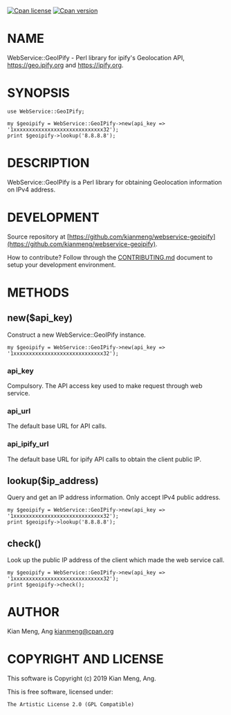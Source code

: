 [![Cpan license](https://img.shields.io/cpan/l/WebService-GeoIPify.svg)](https://metacpan.org/release/WebService-GeoIPify)
[![Cpan version](https://img.shields.io/cpan/v/WebService-GeoIPify.svg)](https://metacpan.org/release/WebService-GeoIPify)

# NAME

WebService::GeoIPify - Perl library for ipify's Geolocation API,
https://geo.ipify.org and https://ipify.org.

# SYNOPSIS

    use WebService::GeoIPify;

    my $geoipify = WebService::GeoIPify->new(api_key => '1xxxxxxxxxxxxxxxxxxxxxxxxxxxxx32');
    print $geoipify->lookup('8.8.8.8');

# DESCRIPTION

WebService::GeoIPify is a Perl library for obtaining Geolocation information on
IPv4 address.

# DEVELOPMENT

Source repository at [https://github.com/kianmeng/webservice-geoipify](https://github.com/kianmeng/webservice-geoipify).

How to contribute? Follow through the [CONTRIBUTING.md](https://github.com/kianmeng/webservice-geoipify/blob/master/CONTRIBUTING.md) document to setup your development environment.

# METHODS

## new($api\_key)

Construct a new WebService::GeoIPify instance.

    my $geoipify = WebService::GeoIPify->new(api_key => '1xxxxxxxxxxxxxxxxxxxxxxxxxxxxx32');

### api\_key

Compulsory. The API access key used to make request through web service.

### api\_url

The default base URL for API calls.

### api\_ipify\_url

The default base URL for ipify API calls to obtain the client public IP.

## lookup($ip\_address)

Query and get an IP address information. Only accept IPv4 public address.

    my $geoipify = WebService::GeoIPify->new(api_key => '1xxxxxxxxxxxxxxxxxxxxxxxxxxxxx32');
    print $geoipify->lookup('8.8.8.8');

## check()

Look up the public IP address of the client which made the web service call.

    my $geoipify = WebService::GeoIPify->new(api_key => '1xxxxxxxxxxxxxxxxxxxxxxxxxxxxx32');
    print $geoipify->check();

# AUTHOR

Kian Meng, Ang <kianmeng@cpan.org>

# COPYRIGHT AND LICENSE

This software is Copyright (c) 2019 Kian Meng, Ang.

This is free software, licensed under:

    The Artistic License 2.0 (GPL Compatible)
